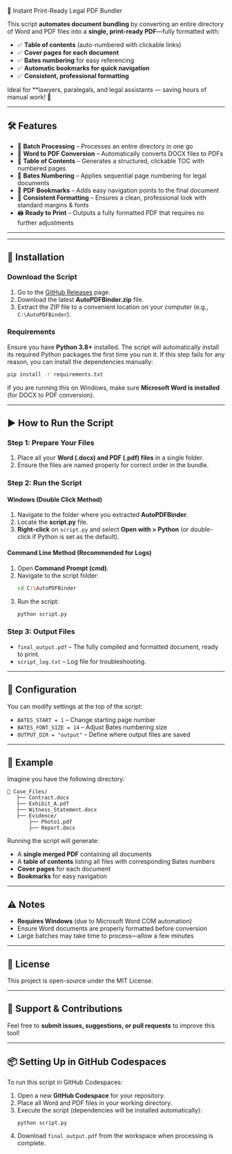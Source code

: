 📄 Instant Print-Ready Legal PDF Bundler

This script **automates document bundling** by converting an entire directory of Word and PDF files into a **single, print-ready PDF**—fully formatted with:

- ✅ **Table of contents** (auto-numbered with clickable links)
- ✅ **Cover pages for each document**
- ✅ **Bates numbering** for easy referencing
- ✅ **Automatic bookmarks for quick navigation**
- ✅ **Consistent, professional formatting**

Ideal for **lawyers, paralegals, and legal assistants — saving hours of manual work! 🚀


---

## 🛠 Features

- 📂 **Batch Processing** – Processes an entire directory in one go
- 📝 **Word to PDF Conversion** – Automatically converts DOCX files to PDFs
- 📑 **Table of Contents** – Generates a structured, clickable TOC with numbered pages
- 🔢 **Bates Numbering** – Applies sequential page numbering for legal documents
- 🔖 **PDF Bookmarks** – Adds easy navigation points to the final document
- 📏 **Consistent Formatting** – Ensures a clean, professional look with standard margins & fonts
- 🖨 **Ready to Print** – Outputs a fully formatted PDF that requires no further adjustments

---

---

## 🚀 Installation

### **Download the Script**

1. Go to the [GitHub Releases](https://github.com/Zippysquid/AutoPDFBinder/releases) page.
2. Download the latest **AutoPDFBinder.zip** file.
3. Extract the ZIP file to a convenient location on your computer (e.g., `C:\AutoPDFBinder`).

### **Requirements**

Ensure you have **Python 3.8+** installed. The script will automatically install
its required Python packages the first time you run it. If this step fails for
any reason, you can install the dependencies manually:

```sh
pip install -r requirements.txt
```

If you are running this on Windows, make sure **Microsoft Word is installed** (for DOCX to PDF conversion).

---

## ▶️ How to Run the Script

### **Step 1: Prepare Your Files**

1. Place all your **Word (.docx) and PDF (.pdf) files** in a single folder.
2. Ensure the files are named properly for correct order in the bundle.

### **Step 2: Run the Script**

#### **Windows (Double Click Method)**

1. Navigate to the folder where you extracted **AutoPDFBinder**.
2. Locate the **script.py** file.
3. **Right-click** on `script.py` and select **Open with > Python** (or double-click if Python is set as the default).

#### **Command Line Method (Recommended for Logs)**

1. Open **Command Prompt (cmd)**.
2. Navigate to the script folder:
   ```sh
   cd C:\AutoPDFBinder
   ```
3. Run the script:
   ```sh
   python script.py
   ```

### **Step 3: Output Files**

- `final_output.pdf` – The fully compiled and formatted document, ready to print.
- `script_log.txt` – Log file for troubleshooting.

---

## 🔧 Configuration

You can modify settings at the top of the script:

- `BATES_START = 1` – Change starting page number
- `BATES_FONT_SIZE = 14` – Adjust Bates numbering size
- `OUTPUT_DIR = "output"` – Define where output files are saved

---

## 📌 Example

Imagine you have the following directory:

```
📁 Case_Files/
   ├── Contract.docx
   ├── Exhibit_A.pdf
   ├── Witness_Statement.docx
   ├── Evidence/
       ├── Photo1.pdf
       ├── Report.docx
```

Running the script will generate:

- A **single merged PDF** containing all documents
- A **table of contents** listing all files with corresponding Bates numbers
- **Cover pages** for each document
- **Bookmarks** for easy navigation

---

## ⚠️ Notes

- **Requires Windows** (due to Microsoft Word COM automation)
- Ensure Word documents are properly formatted before conversion
- Large batches may take time to process—allow a few minutes

---

## 📜 License

This project is open-source under the MIT License.

---

## 💬 Support & Contributions

Feel free to **submit issues, suggestions, or pull requests** to improve this tool!

---

## 📦 Setting Up in GitHub Codespaces

To run this script in GitHub Codespaces:

1. Open a new **GitHub Codespace** for your repository.
2. Place all Word and PDF files in your working directory.
3. Execute the script (dependencies will be installed automatically):
   ```sh
   python script.py
   ```
4. Download `final_output.pdf` from the workspace when processing is complete.

